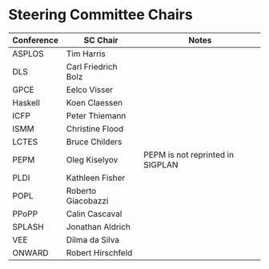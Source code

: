 # Steering Committee Chairs

Conference          |  SC Chair             | Notes
--------------------|-----------------------|-------
ASPLOS              | Tim Harris            |
DLS                 | Carl Friedrich Bolz   |
GPCE                | Eelco Visser          |
Haskell             | Koen Claessen         |
ICFP                | Peter Thiemann        |
ISMM                | Christine Flood       |
LCTES               | Bruce Childers        |
PEPM                | Oleg Kiselyov         | PEPM is not reprinted in SIGPLAN
PLDI                | Kathleen Fisher       |
POPL                | Roberto Giacobazzi    |
PPoPP               | Calin Cascaval        |
SPLASH              | Jonathan Aldrich      |
VEE                 | Dilma da Silva        |
ONWARD              | Robert Hirschfeld     |
